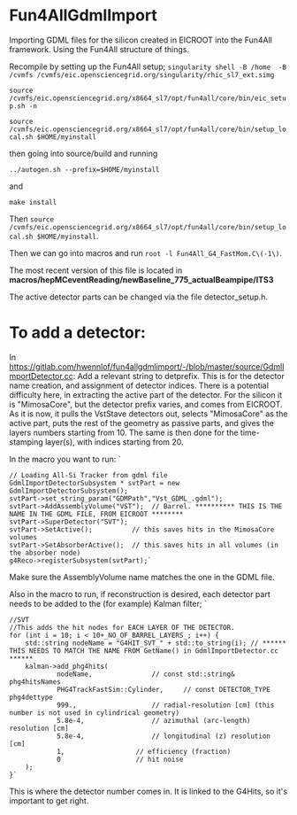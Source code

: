 # Fun4AllGdmlImport

Importing GDML files for the silicon created in EICROOT into the Fun4All framework.
Using the Fun4All structure of things.

Recompile by setting up the Fun4All setup;
`singularity shell -B /home  -B /cvmfs /cvmfs/eic.opensciencegrid.org/singularity/rhic_sl7_ext.simg`

`source /cvmfs/eic.opensciencegrid.org/x8664_sl7/opt/fun4all/core/bin/eic_setup.sh -n`

`source /cvmfs/eic.opensciencegrid.org/x8664_sl7/opt/fun4all/core/bin/setup_local.sh $HOME/myinstall`

then going into source/build and running

`../autogen.sh --prefix=$HOME/myinstall`

and

`make install`

Then `source /cvmfs/eic.opensciencegrid.org/x8664_sl7/opt/fun4all/core/bin/setup_local.sh $HOME/myinstall`.

Then we can go into macros and run `root -l Fun4All_G4_FastMom.C\(-1\)`.

The most recent version of this file is located in **macros/hepMCeventReading/newBaseline_775_actualBeampipe/ITS3**

The active detector parts can be changed via the file detector_setup.h.

# To add a detector:

In https://gitlab.com/hwennlof/fun4allgdmlimport/-/blob/master/source/GdmlImportDetector.cc: Add a relevant string to detprefix. This is for the detector name creation, and assignment of detector indices.
There is a potential difficulty here, in extracting the active part of the detector. For the silicon it is "MimosaCore", but the detector prefix varies, and comes from EICROOT.
As it is now, it pulls the VstStave detectors out, selects "MimosaCore" as the active part, puts the rest of the geometry as passive parts, and gives the layers numbers starting from 10.
The same is then done for the time-stamping layer(s), with indices starting from 20.

In the macro you want to run:
`   

    // Loading All-Si Tracker from gdml file
	GdmlImportDetectorSubsystem * svtPart = new GdmlImportDetectorSubsystem();
	svtPart->set_string_param("GDMPath","Vst_GDML_.gdml"); 
	svtPart->AddAssemblyVolume("VST");	// Barrel. ********** THIS IS THE NAME IN THE GDML FILE, FROM EICROOT ********
	svtPart->SuperDetector("SVT");
	svtPart->SetActive();          // this saves hits in the MimosaCore volumes
	svtPart->SetAbsorberActive();  // this saves hits in all volumes (in the absorber node)
	g4Reco->registerSubsystem(svtPart);`
	
Make sure the AssemblyVolume name matches the one in the GDML file.


Also in the macro to run, if reconstruction is desired, each detector part needs to be added to the (for example) Kalman filter;
`

    //SVT
	//This adds the hit nodes for EACH LAYER OF THE DETECTOR.
	for (int i = 10; i < 10+_NO_OF_BARREL_LAYERS_; i++) {
		std::string nodeName = "G4HIT_SVT_" + std::to_string(i); // ****** THIS NEEDS TO MATCH THE NAME FROM GetName() in GdmlImportDetector.cc ******
		kalman->add_phg4hits(
				nodeName,				// const std::string& phg4hitsNames
				PHG4TrackFastSim::Cylinder,		// const DETECTOR_TYPE phg4dettype
				999.,					// radial-resolution [cm] (this number is not used in cylindrical geometry)
				5.8e-4,					// azimuthal (arc-length) resolution [cm]
				5.8e-4,					// longitudinal (z) resolution [cm]
				1,					// efficiency (fraction)
				0					// hit noise
		);
	}`

This is where the detector number comes in. It is linked to the G4Hits, so it's important to get right.